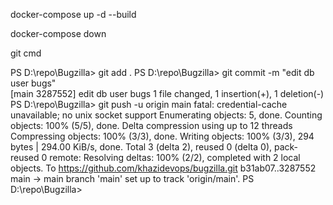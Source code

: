 docker-compose up -d --build   

docker-compose down      



git cmd

PS D:\repo\Bugzilla> git add .
PS D:\repo\Bugzilla> git commit -m "edit db user bugs"    
[main 3287552] edit db user bugs
 1 file changed, 1 insertion(+), 1 deletion(-)
PS D:\repo\Bugzilla> git push -u origin main
fatal: credential-cache unavailable; no unix socket support
Enumerating objects: 5, done.
Counting objects: 100% (5/5), done.
Delta compression using up to 12 threads
Compressing objects: 100% (3/3), done.
Writing objects: 100% (3/3), 294 bytes | 294.00 KiB/s, done.
Total 3 (delta 2), reused 0 (delta 0), pack-reused 0
remote: Resolving deltas: 100% (2/2), completed with 2 local objects.
To https://github.com/khazidevops/bugzilla.git
   b31ab07..3287552  main -> main
branch 'main' set up to track 'origin/main'.
PS D:\repo\Bugzilla>